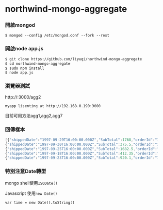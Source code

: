 northwind-mongo-aggregate
==========

### 開啟mongod

```$ mongod --config /etc/mongod.conf --fork --rest```

### 開啟node app.js

```bash
$ git clone https://github.com/liyuqi/northwind-mongo-aggregate
$ cd northwind-mongo-aggregate
$ sudo npm install
$ node app.js
```

### 瀏覽器測試 

http://<yourip>:3000/agg2

```myapp lisenting at http://192.168.0.190:3000```

目前可用方法agg1,agg2,agg7

### 回傳樣本

```js
[{"shippedDate":"1997-09-29T16:00:00.000Z","SubTotal":1768,"orderId":"10684","Year":1997},
{"shippedDate":"1997-09-30T16:00:00.000Z","SubTotal":375.5,"orderId":"10682","Year":1997},
{"shippedDate":"1997-09-25T16:00:00.000Z","SubTotal":1682.5,"orderId":"10680","Year":1997},
{"shippedDate":"1997-09-18T16:00:00.000Z","SubTotal":412.35,"orderId":"10673","Year":1997},
{"shippedDate":"1997-09-23T16:00:00.000Z","SubTotal":920.1,"orderId":"10671","Year":1997},
```

### 特別注意Date轉型

mongo shell使用`ISODate()`

Javascript 使用`new Date()`

```
var time = new Date().toString()
```
